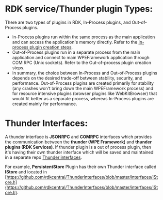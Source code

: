 # **RDK service/Thunder plugin Types:**

There are two types of plugins in RDK, In-Process plugins, and Out-of-Process plugins.
- In-Process plugins run within the same process as the main application and can access the application's memory directly. Refer to the [In-process plugin creation steps](developerguide/new_plugin_Inprocess.md).
- Out-of-Process plugins run in a separate process from the main application and connect to main WPEFramework application through COM RPC (Unix sockets). Refer to the Out-of-process plugin creation steps.
- In summary, the choice between In-Process and Out-of-Process plugins depends on the desired trade-off between stability, security, and performance. Out-of-Process plugins are created primarily for stability (any crashes won't bring down the main WPEFramework process) and for resource intensive plugins (browser plugins like WebKitBrowser) that would fit better as a separate process, whereas In-Process plugins are created mainly for performance.

# **Thunder Interfaces:**

 A thunder interface is **JSONRPC** and **COMRPC** interfaces which provides the communication between the **thunder (WPE Framework)** and **thunder plugins (RDK Services)**. If thunder plugin is a out of process plugin, then it's having their own thunder interface which will be saved and maintained in a separate repo [Thunder interfaces](https://github.com/rdkcentral/ThunderInterfaces).

For example, **PersistentStore** Plugin has their own Thunder interface called **IStore** and located in [https://github.com/rdkcentral/ThunderInterfaces/blob/master/interfaces/IStore.h](https://github.com/rdkcentral/ThunderInterfaces/blob/master/interfaces/IStore.h).